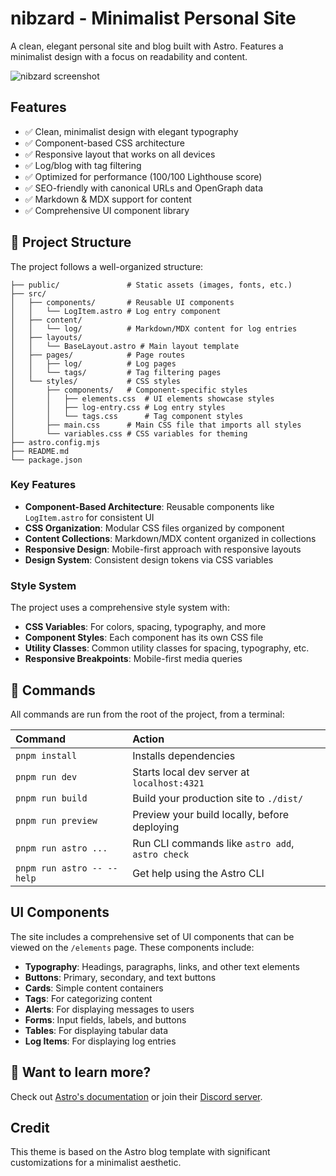 # nibzard - Minimalist Personal Site

A clean, elegant personal site and blog built with Astro. Features a minimalist design with a focus on readability and content.

![nibzard screenshot](https://github.com/withastro/astro/assets/2244813/ff10799f-a816-4703-b967-c78997e8323d)

## Features

- ✅ Clean, minimalist design with elegant typography
- ✅ Component-based CSS architecture
- ✅ Responsive layout that works on all devices
- ✅ Log/blog with tag filtering
- ✅ Optimized for performance (100/100 Lighthouse score)
- ✅ SEO-friendly with canonical URLs and OpenGraph data
- ✅ Markdown & MDX support for content
- ✅ Comprehensive UI component library

## 🚀 Project Structure

The project follows a well-organized structure:

```text
├── public/               # Static assets (images, fonts, etc.)
├── src/
│   ├── components/       # Reusable UI components
│   │   └── LogItem.astro # Log entry component
│   ├── content/
│   │   └── log/          # Markdown/MDX content for log entries
│   ├── layouts/
│   │   └── BaseLayout.astro # Main layout template
│   ├── pages/            # Page routes
│   │   ├── log/          # Log pages
│   │   └── tags/         # Tag filtering pages
│   └── styles/           # CSS styles
│       ├── components/   # Component-specific styles
│       │   ├── elements.css  # UI elements showcase styles
│       │   ├── log-entry.css # Log entry styles
│       │   └── tags.css      # Tag component styles
│       ├── main.css      # Main CSS file that imports all styles
│       └── variables.css # CSS variables for theming
├── astro.config.mjs
├── README.md
└── package.json
```

### Key Features

- **Component-Based Architecture**: Reusable components like `LogItem.astro` for consistent UI
- **CSS Organization**: Modular CSS files organized by component
- **Content Collections**: Markdown/MDX content organized in collections
- **Responsive Design**: Mobile-first approach with responsive layouts
- **Design System**: Consistent design tokens via CSS variables

### Style System

The project uses a comprehensive style system with:

- **CSS Variables**: For colors, spacing, typography, and more
- **Component Styles**: Each component has its own CSS file
- **Utility Classes**: Common utility classes for spacing, typography, etc.
- **Responsive Breakpoints**: Mobile-first media queries

## 🧞 Commands

All commands are run from the root of the project, from a terminal:

| Command                    | Action                                           |
| :------------------------ | :----------------------------------------------- |
| `pnpm install`             | Installs dependencies                            |
| `pnpm run dev`             | Starts local dev server at `localhost:4321`      |
| `pnpm run build`           | Build your production site to `./dist/`          |
| `pnpm run preview`         | Preview your build locally, before deploying     |
| `pnpm run astro ...`       | Run CLI commands like `astro add`, `astro check` |
| `pnpm run astro -- --help` | Get help using the Astro CLI                     |

## UI Components

The site includes a comprehensive set of UI components that can be viewed on the `/elements` page. These components include:

- **Typography**: Headings, paragraphs, links, and other text elements
- **Buttons**: Primary, secondary, and text buttons
- **Cards**: Simple content containers
- **Tags**: For categorizing content
- **Alerts**: For displaying messages to users
- **Forms**: Input fields, labels, and buttons
- **Tables**: For displaying tabular data
- **Log Items**: For displaying log entries

## 👀 Want to learn more?

Check out [Astro's documentation](https://docs.astro.build) or join their [Discord server](https://astro.build/chat).

## Credit

This theme is based on the Astro blog template with significant customizations for a minimalist aesthetic.
